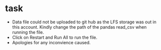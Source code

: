 # task

- Data file could not be uploaded to git hub as the LFS storage was out in this account. Kindly change the path of the pandas read_csv when running the file.
- Click on Restart and Run All to run the file.
- Apologies for any inconvience caused.
